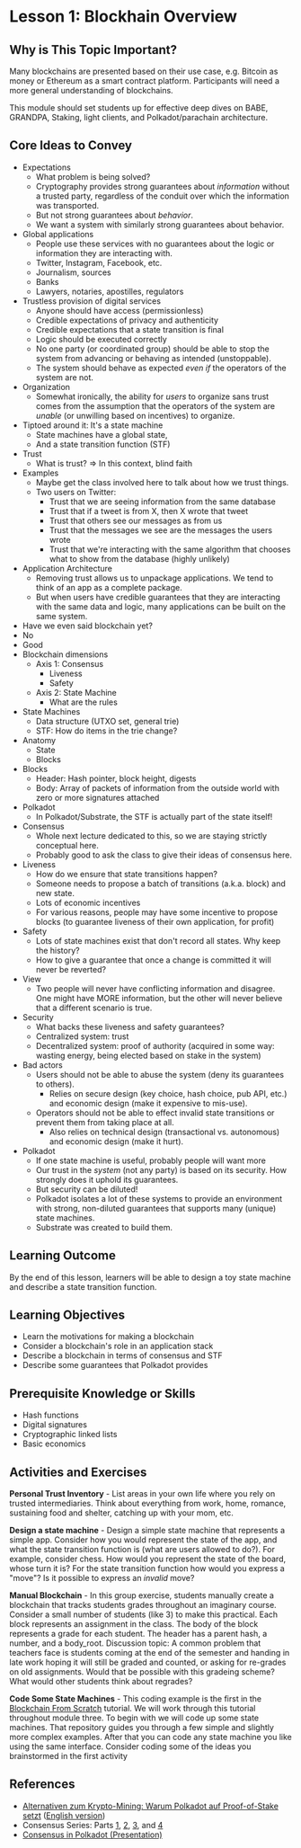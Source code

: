 # Lesson 1: Blockhain Overview

## Why is This Topic Important?

Many blockchains are presented based on their use case, e.g. Bitcoin as money or Ethereum as a smart contract platform. Participants will need a more general understanding of blockchains.

This module should set students up for effective deep dives on BABE, GRANDPA, Staking, light clients, and Polkadot/parachain architecture.

## Core Ideas to Convey

- Expectations
  - What problem is being solved?
  - Cryptography provides strong guarantees about _information_ without a trusted party, regardless of the conduit over which the information was transported.
  - But not strong guarantees about _behavior_.
  - We want a system with similarly strong guarantees about behavior.
- Global applications
  - People use these services with no guarantees about the logic or information they are interacting with.
  - Twitter, Instagram, Facebook, etc.
  - Journalism, sources
  - Banks
  - Lawyers, notaries, apostilles, regulators
- Trustless provision of digital services
  - Anyone should have access (permissionless)
  - Credible expectations of privacy and authenticity
  - Credible expectations that a state transition is final
  - Logic should be executed correctly
  - No one party (or coordinated group) should be able to stop the system from advancing or behaving as intended (unstoppable).
  - The system should behave as expected _even if_ the operators of the system are not.
- Organization
  - Somewhat ironically, the ability for _users_ to organize sans trust comes from the assumption that the operators of the system are _unable_ (or unwilling based on incentives) to organize.
- Tiptoed around it: It's a state machine
  - State machines have a global state,
  - And a state transition function (STF)
- Trust
  - What is trust? => In this context, blind faith
- Examples
  - Maybe get the class involved here to talk about how we trust things.
  - Two users on Twitter:
    - Trust that we are seeing information from the same database
    - Trust that if a tweet is from X, then X wrote that tweet
    - Trust that others see our messages as from us
    - Trust that the messages we see are the messages the users wrote
    - Trust that we're interacting with the same algorithm that chooses what to show from the database (highly unlikely)
- Application Architecture
  - Removing trust allows us to unpackage applications. We tend to think of an app as a complete package.
  - But when users have credible guarantees that they are interacting with the same data and logic, many applications can be built on the same system.
- Have we even said blockchain yet?
- No
- Good
- Blockchain dimensions
  - Axis 1: Consensus
    - Liveness
    - Safety
  - Axis 2: State Machine
    - What are the rules
- State Machines
  - Data structure (UTXO set, general trie)
  - STF: How do items in the trie change?
- Anatomy
  - State
  - Blocks
- Blocks
  - Header: Hash pointer, block height, digests
  - Body: Array of packets of information from the outside world with zero or more signatures attached
- Polkadot
  - In Polkadot/Substrate, the STF is actually part of the state itself!
- Consensus
  - Whole next lecture dedicated to this, so we are staying strictly conceptual here.
  - Probably good to ask the class to give their ideas of consensus here.
- Liveness
  - How do we ensure that state transitions happen?
  - Someone needs to propose a batch of transitions (a.k.a. block) and new state.
  - Lots of economic incentives
  - For various reasons, people may have some incentive to propose blocks (to guarantee liveness of their own application, for profit)
- Safety
  - Lots of state machines exist that don't record all states. Why keep the history?
  - How to give a guarantee that once a change is committed it will never be reverted?
- View
  - Two people will never have conflicting information and disagree. One might have MORE information, but the other will never believe that a different scenario is true.
- Security
  - What backs these liveness and safety guarantees?
  - Centralized system: trust
  - Decentralized system: proof of authority (acquired in some way: wasting energy, being elected based on stake in the system)
- Bad actors
  - Users should not be able to abuse the system (deny its guarantees to others).
    - Relies on secure design (key choice, hash choice, pub API, etc.) and economic design (make it expensive to mis-use).
  - Operators should not be able to effect invalid state transitions or prevent them from taking place at all.
    - Also relies on technical design (transactional vs. autonomous) and economic design (make it hurt).
- Polkadot
  - If one state machine is useful, probably people will want more
  - Our trust in the _system_ (not any party) is based on its security. How strongly does it uphold its guarantees.
  - But security can be diluted!
  - Polkadot isolates a lot of these systems to provide an environment with strong, non-diluted guarantees that supports many (unique) state machines.
  - Substrate was created to build them.

## Learning Outcome

By the end of this lesson, learners will be able to design a toy state machine and describe a state transition function.

## Learning Objectives

- Learn the motivations for making a blockchain
- Consider a blockchain's role in an application stack
- Describe a blockchain in terms of consensus and STF
- Describe some guarantees that Polkadot provides

## Prerequisite Knowledge or Skills

- Hash functions
- Digital signatures
- Cryptographic linked lists
- Basic economics

## Activities and Exercises

**Personal Trust Inventory** - List areas in your own life where you rely on trusted intermediaries. Think about everything from work, home, romance, sustaining food and shelter, catching up with your mom, etc.

**Design a state machine** - Design a simple state machine that represents a simple app. Consider how you would represent the state of the app, and what the state transition function is (what are users allowed to do?). For example, consider chess. How would you represent the state of the board, whose turn it is? For the state transition function how would you express a "move"? Is it possible to express an _invalid_ move?

**Manual Blockchain** - In this group exercise, students manually create a blockchain that tracks students grades throughout an imaginary course. Consider a small number of students (like 3) to make this practical. Each block represents an assignment in the class. The body of the block represents a grade for each student. The header has a parent hash, a number, and a body_root. Discussion topic: A common problem that teachers face is students coming at the end of the semester and handing in late work hoping it will still be graded and counted, or asking for re-grades on old assignments. Would that be possible with this gradeing scheme? What would other students think about regrades?

**Code Some State Machines** - This coding example is the first in the [Blockchain From Scratch](https://github.com/JoshOrndorff/blockchain-from-scratch) tutorial. We will work through this tutorial throughout module three.
To begin with we will code up some state machines. That repository guides you through a few simple and slightly more complex examples. After that you can code any state machine you like using the same interface.
Consider coding some of the ideas you brainstormed in the first activity

## References

- [Alternativen zum Krypto-Mining: Warum Polkadot auf Proof-of-Stake setzt](https://www.heise.de/hintergrund/Alternativen-zum-Krypto-Mining-Warum-Polkadot-auf-Proof-of-Stake-setzt-6199450.html?seite=all) ([English version](https://drive.google.com/file/d/171hN-f3GINL2r3Yv-78XXKfSd6Sg68Nj/view?usp=sharing))
- Consensus Series: Parts [1](https://polkadot.network/polkadot-consensus-part-1-introduction/), [2](https://polkadot.network/polkadot-consensus-part-2-grandpa/), [3](https://polkadot.network/blog/polkadot-consensus-part-3-babe/), and [4](https://polkadot.network/blog/polkadot-consensus-part-4-security/)
- [Consensus in Polkadot (Presentation)](https://docs.google.com/presentation/d/1pTUFqdkyRa1C5mfzL-isyYGKqaFWdUAZraODO_WkSHs/edit#slide=id.g58f1ea59d2_0_6)
